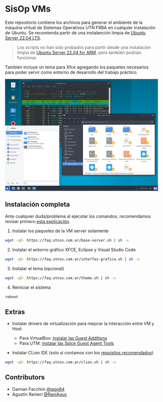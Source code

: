 # SisOp VMs

Este repositorio contiene los archivos para generar el ambiente de la máquina virtual de Sistemas Operativos UTN FRBA en cualquier instalación de Ubuntu. Se recomienda partir de una instalanción limpia de [Ubuntu Server 22.04 LTS](https://ubuntu.com/download/server).

> Los scripts no han sido probados para partir desde una instalación limpia de [Ubuntu Server 22.04 for ARM](https://ubuntu.com/download/server/arm), pero también podrían funcionar.

También incluye un tema para Xfce agregando los paquetes necesarios para poder servir como entorno de desarrollo del trabajo práctico.

![result](.img/result.png)

## Instalación completa

Ante cualquier duda/problema al ejecutar los comandos, recomendamos revisar primero [esta explicación](https://explainshell.com/explain?cmd=wget+-qO-+https%3A%2F%2Ffaq.utnso.com.ar%2Fbase-server.sh+%7C+sh+-x).

1. Instalar los paquetes de la VM server solamente

```bash
wget -qO- https://faq.utnso.com.ar/base-server.sh | sh -x
```

2. Instalar el entorno gráfico XFCE, Eclipse y Visual Studio Code

```bash
wget -qO- https://faq.utnso.com.ar/interfaz-grafica.sh | sh -x
```

3. Instalar el tema (opcional)

```bash
wget -qO- https://faq.utnso.com.ar/theme.sh | sh -x
```

4. Reiniciar el sistema
```bash
reboot
```

## Extras

- Instalar drivers de virtualización para mejorar la interacción entre VM y Host
  - Para VirtualBox: [instalar las Guest Additions](https://docs.utnso.com.ar/primeros-pasos/entorno-linux.html#instalar-las-guest-additions)
  - Para UTM: [instalar las Spice Guest Agent Tools](https://youtu.be/hnwK-nkXolc?t=527)

- Instalar CLion IDE (solo si contamos con los [requisitos recomendados](https://www.jetbrains.com/help/clion/installation-guide.html))
```bash
wget -qO- https://faq.utnso.com.ar/clion.sh | sh -x
```

## Contributors

- Damian Facchini [@iago64](https://github.com/iago64)
- Agustín Ranieri [@RaniAgus](https://github.com/RaniAgus)
